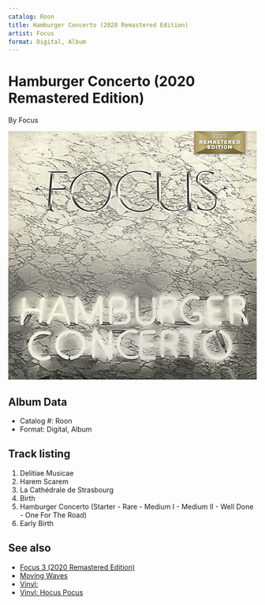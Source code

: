 ```yaml
---
catalog: Roon
title: Hamburger Concerto (2020 Remastered Edition)
artist: Focus
format: Digital, Album
---
```


# Hamburger Concerto (2020 Remastered Edition)

By Focus

![](../../assets/albumcovers/Focus-Hamburger_Concerto_2020_Remastered_Edition.png)

## Album Data

- Catalog #: Roon
- Format: Digital, Album


## Track listing


1. Delitiae Musicae
2. Harem Scarem
3. La Cathédrale de Strasbourg
4. Birth
5. Hamburger Concerto (Starter - Rare - Medium I - Medium II - Well Done - One For The Road)
6. Early Birth


## See also

- [Focus 3 (2020 Remastered Edition)](Focus_3_2020_Remastered_Edition.md)
- [Moving Waves](Moving_Waves.md)
- [Vinyl: ](../../Vinyl/Focus/Focus.md)
- [Vinyl: Hocus Pocus](../../Vinyl/Focus/Hocus_Pocus.md)
